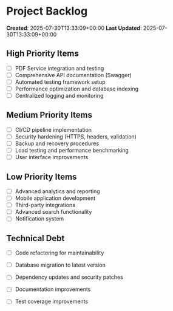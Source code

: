 # Project Backlog
**Created**: 2025-07-30T13:33:09+00:00
**Last Updated**: 2025-07-30T13:33:09+00:00

## High Priority Items
- [ ] PDF Service integration and testing
- [ ] Comprehensive API documentation (Swagger)
- [ ] Automated testing framework setup
- [ ] Performance optimization and database indexing
- [ ] Centralized logging and monitoring

## Medium Priority Items
- [ ] CI/CD pipeline implementation
- [ ] Security hardening (HTTPS, headers, validation)
- [ ] Backup and recovery procedures
- [ ] Load testing and performance benchmarking
- [ ] User interface improvements

## Low Priority Items
- [ ] Advanced analytics and reporting
- [ ] Mobile application development
- [ ] Third-party integrations
- [ ] Advanced search functionality
- [ ] Notification system

## Technical Debt
- [ ] Code refactoring for maintainability
- [ ] Database migration to latest version
- [ ] Dependency updates and security patches
- [ ] Documentation improvements
- [ ] Test coverage improvements

